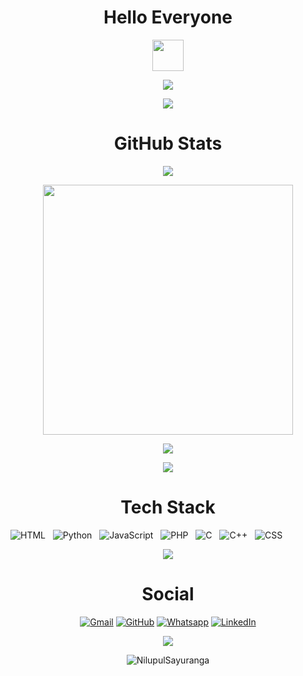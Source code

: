 <h1 align="center"> Hello Everyone </h1>

<p align="center"><picture align="center"><img align="center" src = "https://user-images.githubusercontent.com/63050133/156777293-72a6e681-2582-4a9d-ad92-09d1181d47c7.gif" width = 50px></picture>
</p>

<p align="center">
  <a href="https://github.com/NilupulSayuranga/readme-typing-svg"><img src="https://readme-typing-svg.herokuapp.com?font=Time+New+Roman&color=%236FDA44&size=30&center=true&vCenter=true&width=600&height=100&lines=I+am+Nilupul+Sayuranga;Welcome+to+my+GitHub+Profile;"></a>
</p>

<p align="center">
<img src="https://user-images.githubusercontent.com/73097560/115834477-dbab4500-a447-11eb-908a-139a6edaec5c.gif">
</p>


<h1 align="center"> GitHub Stats </h1>
<p align="center"><img src="https://github-readme-stats.vercel.app/api/top-langs/?username=NilupulSayuranga&layout=compact&hide=TSQL&theme=chartreuse-dark">
</p>
<p align="center" ><img src="https://github-readme-stats.vercel.app/api?username=NilupulSayuranga&count_private=true&show_icons=true&&theme=chartreuse-dark&include_all_commits=true" width="400">
</p> 
<p align="center" ><img src="https://github-readme-streak-stats.herokuapp.com?user=NilupulSayuranga&theme=chartreuse-dark">
</p>

<p align="center">
<img src="https://user-images.githubusercontent.com/73097560/115834477-dbab4500-a447-11eb-908a-139a6edaec5c.gif">
</p>

<h1 align="center"> Tech Stack </h1>

<p align="center">

![HTML](https://img.shields.io/badge/-HTML-05122A?style=flat&logo=HTML5)
&nbsp;
![Python](https://img.shields.io/badge/-Python-05122A?style=flat&logo=python)
&nbsp;
![JavaScript](https://img.shields.io/badge/-JavaScript-05122A?style=flat&logo=javascript)
&nbsp;
![PHP](https://img.shields.io/badge/-PHP-05122A?style=flat&logo=php)
&nbsp;
![C](https://img.shields.io/badge/-C-05122A?style=flat&logo=C)
&nbsp;
![C++](https://img.shields.io/badge/C++%20-%2300599C.svg?style=flat&logo=c%2B%2B)
&nbsp;
![CSS](https://img.shields.io/badge/CSS%20-%231572B6.svg?style=plastic&logo=css3&logoColor=white)
</p>

<p align="center">
<img src="https://user-images.githubusercontent.com/73097560/115834477-dbab4500-a447-11eb-908a-139a6edaec5c.gif">
</p>

<h1 align="center"> Social </h1>

<p align="center">
	<a href="mailto:nilupulsayuranga17845@gmail.com"><img img src="https://img.shields.io/badge/gmail-%23EA4335.svg?style=plastic&logo=gmail&logoColor=white" alt="Gmail"/></a>
	<a href="https://github.com/NilupulSayuranga"><img src="https://img.shields.io/badge/github-%23181717.svg?style=plastic&logo=github&logoColor=white" alt="GitHub"/></a>
	<a href="https://wa.me/94719051867"><img src="https://img.shields.io/badge/whatsapp-%2325D366.svg?style=plastic&logo=whatsapp&logoColor=white" alt="Whatsapp"/></a>
	<a href="https://www.linkedin.com/in/NilupulSayuranga/"><img src="https://img.shields.io/badge/linkedin-%230A66C2.svg?style=plastic&logo=linkedin&logoColor=white" alt="LinkedIn"/></a>
</p>

<p align="center">
<img src="https://user-images.githubusercontent.com/73097560/115834477-dbab4500-a447-11eb-908a-139a6edaec5c.gif">
</p>

<p align="center"> <img src="https://komarev.com/ghpvc/?username=NilupulSayuranga&label=Profile%20Views&color=brightgreen&style=plastic"
    alt="NilupulSayuranga" />
</p>
